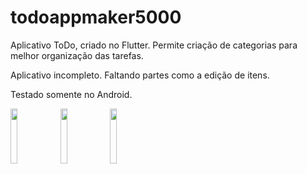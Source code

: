 # todoappmaker5000

Aplicativo ToDo, criado no Flutter.
Permite criação de categorias para melhor organização das tarefas.

Aplicativo incompleto. Faltando partes como a edição de itens.

Testado somente no Android.

<img src="https://user-images.githubusercontent.com/21291813/104139180-5adca780-5388-11eb-8dfd-6a4e33f51f50.png" width="15%"></img> <img src="https://user-images.githubusercontent.com/21291813/104139182-5c0dd480-5388-11eb-8580-162d7cb32b28.png" width="15%"></img> <img src="https://user-images.githubusercontent.com/21291813/104139184-5d3f0180-5388-11eb-84ad-0a840f48b1b9.png" width="15%"></img> 
